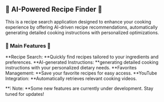 ## 🍜 AI-Powered Recipe Finder 🍜
This is a recipe search application designed to enhance your cooking experience by offering AI-driven recipe recommendations, automatically generating detailed cooking instructions with personalized optimizations.

### 🍴 Main Features 🍴
**Recipe Search: **Quickly find recipes tailored to your ingredients and preferences.
**AI-generated Instructions: **generating detailed cooking instructions with your personalized dietary needs.
**Favorites Management: **Save your favorite recipes for easy access.
**YouTube Integration: **Automatically retrieves relevant cooking videos.

**❕ Note: **Some new features are currently under development. Stay tuned for updates!

